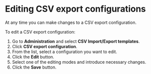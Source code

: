 # Editing CSV export configurations

At any time you can make changes to a CSV export configuration.

To edit a CSV export configuration:

1. Go to **Administration** and select **CSV Import/Export templates**.
2. Click **CSV export configuration**.
3. From the list, select a configuration you want to edit.
4. Click the **Edit** button.
5. Select one of the editing modes and introduce necessary changes.
6. Click the **Save** button.
